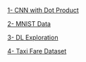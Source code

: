 [1- CNN with Dot Product](https://github.com/celeneheng/IS160Binder/tree/1---CNN-with-Dot-Product)

[2- MNIST Data](https://github.com/celeneheng/IS160Binder/tree/2---MNIST-DATA)

[3- DL Exploration](https://github.com/celeneheng/IS160Binder/tree/3---DL-Exploration)

[4- Taxi Fare Dataset](https://github.com/celeneheng/IS160Binder/tree/4---Taxi-Fare-Dataset)




